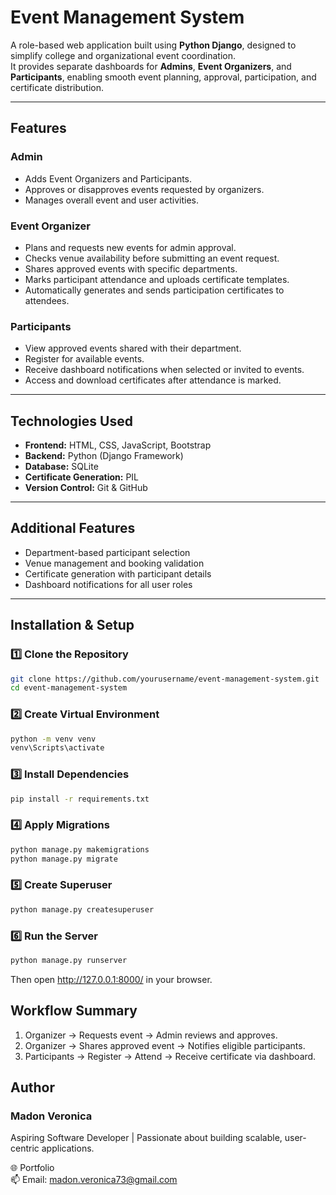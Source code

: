 # Event Management System

A role-based web application built using **Python Django**, designed to simplify college and organizational event coordination.  
It provides separate dashboards for **Admins**, **Event Organizers**, and **Participants**, enabling smooth event planning, approval, participation, and certificate distribution.

---

## Features

### Admin
- Adds Event Organizers and Participants.
- Approves or disapproves events requested by organizers.
- Manages overall event and user activities.

### Event Organizer
- Plans and requests new events for admin approval.
- Checks venue availability before submitting an event request.
- Shares approved events with specific departments.
- Marks participant attendance and uploads certificate templates.
- Automatically generates and sends participation certificates to attendees.

### Participants
- View approved events shared with their department.
- Register for available events.
- Receive dashboard notifications when selected or invited to events.
- Access and download certificates after attendance is marked.

---

## Technologies Used
- **Frontend:** HTML, CSS, JavaScript, Bootstrap  
- **Backend:** Python (Django Framework)  
- **Database:** SQLite  
- **Certificate Generation:** PIL  
- **Version Control:** Git & GitHub  

---

## Additional Features
- Department-based participant selection  
- Venue management and booking validation  
- Certificate generation with participant details  
- Dashboard notifications for all user roles  

---

## Installation & Setup

### 1️⃣ Clone the Repository
```bash
git clone https://github.com/yourusername/event-management-system.git
cd event-management-system
```

### 2️⃣ Create Virtual Environment
```bash
python -m venv venv
venv\Scripts\activate
```

### 3️⃣ Install Dependencies
```bash
pip install -r requirements.txt
```

### 4️⃣ Apply Migrations
```bash
python manage.py makemigrations
python manage.py migrate
```

### 5️⃣ Create Superuser
```bash
python manage.py createsuperuser
```

### 6️⃣ Run the Server
```bash
python manage.py runserver
```

Then open http://127.0.0.1:8000/ in your browser.

## Workflow Summary

1. Organizer → Requests event → Admin reviews and approves.
2. Organizer → Shares approved event → Notifies eligible participants.
3. Participants → Register → Attend → Receive certificate via dashboard.


## Author

### Madon Veronica
Aspiring Software Developer | Passionate about building scalable, user-centric applications.

🌐 Portfolio<br>
📫 Email: madon.veronica73@gmail.com

